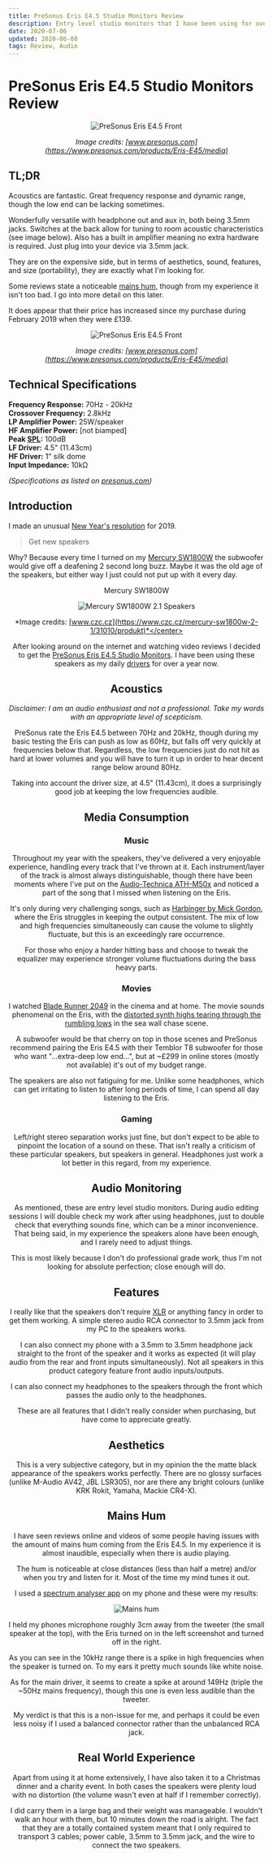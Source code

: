 ```yaml
---
title: PreSonus Eris E4.5 Studio Monitors Review
description: Entry level studio monitors that I have been using for over a year
date: 2020-07-06
updated: 2020-06-08
tags: Review, Audio
---
```


# PreSonus Eris E4.5 Studio Monitors Review

<center>

![PreSonus Eris E4.5 Front](erisFront.jpg)

*Image credits: [www.presonus.com](https://www.presonus.com/products/Eris-E45/media)*
</center>

## TL;DR
Acoustics are fantastic. Great frequency response and dynamic range, though the low end can be lacking sometimes.

Wonderfully versatile with headphone out and aux in, both being 3.5mm jacks. Switches at the back allow for tuning to room acoustic characteristics (see image below). Also has a built in amplifier meaning no extra hardware is required. Just plug into your device via 3.5mm jack.

They are on the expensive side, but in terms of aesthetics, sound, features, and size (portability), they are exactly what I'm looking for.

Some reviews state a noticeable [mains hum](https://en.wikipedia.org/wiki/Mains_hum), though from my experience it isn't too bad. I go into more detail on this later.

It does appear that their price has increased since my purchase during February 2019 when they were £139.

<center>

![PreSonus Eris E4.5 Front](erisBack.jpg)

*Image credits: [www.presonus.com](https://www.presonus.com/products/Eris-E45/media)*
</center>

## Technical Specifications
**Frequency Response:** 70Hz - 20kHz  
**Crossover Frequency:** 2.8kHz  
**LP Amplifier Power:** 25W/speaker  
**HF Amplifier Power:** [not biamped]  
**Peak [SPL](https://en.wikipedia.org/wiki/Sound_pressure):** 100dB  
**LF Driver:** 4.5" (11.43cm)  
**HF Driver:** 1" silk dome  
**Input Impedance:** 10kΩ  

*(Specifications as listed on [presonus.com](https://www.presonus.com/products/Eris-E45/tech-specs))*

## Introduction
I made an unusual [New Year's resolution](https://en.wikipedia.org/wiki/New_Year%27s_resolution) for 2019.

> Get new speakers

Why? Because every time I turned on my [Mercury SW1800W](https://www.czc.cz/mercury-sw1800w-2-1/31010/produkt) the subwoofer would give off a deafening 2 second long buzz. Maybe it was the old age of the speakers, but either way I just could not put up with it every day.

<center>
Mercury SW1800W

![Mercury SW1800W 2.1 Speakers](mercury.jpeg)

*Image credits: [www.czc.cz](https://www.czc.cz/mercury-sw1800w-2-1/31010/produkt)*</center>

After looking around on the internet and watching video reviews I decided to get the [PreSonus Eris E4.5 Studio Monitors](https://www.presonus.com/products/Eris-E45). I have been using these speakers as my daily [drivers](https://en.wikipedia.org/wiki/Electrodynamic_speaker_driver) for over a year now.

## Acoustics
*Disclaimer: I am an audio enthusiast and not a professional. Take my words with an appropriate level of scepticism.*

PreSonus rate the Eris E4.5 between 70Hz and 20kHz, though during my basic testing the Eris can push as low as 60Hz, but falls off very quickly at frequencies below that. Regardless, the low frequencies just do not hit as hard at lower volumes and you will have to turn it up in order to hear decent range below around 80Hz.

Taking into account the driver size, at 4.5" (11.43cm), it does a surprisingly good job at keeping the low frequencies audible.

## Media Consumption
### Music
Throughout my year with the speakers, they've delivered a very enjoyable experience, handling every track that I've thrown at it. Each instrument/layer of the track is almost always distinguishable, though there have been moments where I've put on the [Audio-Technica ATH-M50x](https://www.audio-technica.com/cms/headphones/99aff89488ddd6b1/index.html) and noticed a part of the song that I missed when listening on the Eris.

It's only during very challenging songs, such as [Harbinger by Mick Gordon](https://www.youtube.com/watch?v=b2YG8DX0ees), where the Eris struggles in keeping the output consistent. The mix of low and high frequencies simultaneously can cause the volume to slightly fluctuate, but this is an exceedingly rare occurrence.

For those who enjoy a harder hitting bass and choose to tweak the equalizer may experience stronger volume fluctuations during the bass heavy parts.

### Movies
I watched [Blade Runner 2049](https://en.wikipedia.org/wiki/Blade_Runner_2049) in the cinema and at home. The movie sounds phenomenal on the Eris, with the [distorted synth highs tearing through the rumbling lows](https://youtu.be/JbtswJzW4b0?t=44) in the sea wall chase scene.

A subwoofer would be that cherry on top in those scenes and PreSonus recommend pairing the Eris E4.5 with their Temblor T8 subwoofer for those who want "...extra-deep low end...", but at ~£299 in online stores (mostly not available) it's out of my budget range.

The speakers are also not fatiguing for me. Unlike some headphones, which can get irritating to listen to after long periods of time, I can spend all day listening to the Eris.

### Gaming
Left/right stereo separation works just fine, but don't expect to be able to pinpoint the location of a sound on these. That isn't really a criticism of these particular speakers, but speakers in general. Headphones just work a lot better in this regard, from my experience.

## Audio Monitoring
As mentioned, these are entry level studio monitors. During audio editing sessions I will double check my work after using headphones, just to double check that everything sounds fine, which can be a minor inconvenience. That being said, in my experience the speakers alone have been enough, and I rarely need to adjust things.

This is most likely because I don't do professional grade work, thus I'm not looking for absolute perfection; close enough will do.

## Features
I really like that the speakers don't require [XLR](https://en.wikipedia.org/wiki/XLR_connector) or anything fancy in order to get them working. A simple stereo audio RCA connector to 3.5mm jack from my PC to the speakers works.

I can also connect my phone with a 3.5mm to 3.5mm headphone jack straight to the front of the speaker and it works as expected (it will play audio from the rear and front inputs simultaneously). Not all speakers in this product category feature front audio inputs/outputs.

I can also connect my headphones to the speakers through the front which passes the audio only to the headphones.

These are all features that I didn't really consider when purchasing, but have come to appreciate greatly.

## Aesthetics
This is a very subjective category, but in my opinion the the matte black appearance of the speakers works perfectly. There are no glossy surfaces (unlike M-Audio AV42, JBL LSR305), nor are there any bright colours (unlike KRK Rokit, Yamaha, Mackie CR4-X).

## Mains Hum
I have seen reviews online and videos of some people having issues with the amount of mains hum coming from the Eris E4.5. In my experience it is almost inaudible, especially when there is audio playing.

The hum is noticeable at close distances (less than half a metre) and/or when you try and listen for it. Most of the time my mind tunes it out.

I used a [spectrum analyser app](https://play.google.com/store/apps/details?id=org.intoorbit.spectrum&hl=en) on my phone and these were my results:

![Mains hum](mainsHum.png)

I held my phones microphone roughly 3cm away from the tweeter (the small speaker at the top), with the Eris turned on in the left screenshot and turned off in the right.

As you can see in the 10kHz range there is a spike in high frequencies when the speaker is turned on. To my ears it pretty much sounds like white noise.

As for the main driver, it seems to create a spike at around 149Hz (triple the ~50Hz mains frequency), though this one is even less audible than the tweeter.

My verdict is that this is a non-issue for me, and perhaps it could be even less noisy if I used a balanced connector rather than the unbalanced RCA jack.

## Real World Experience
Apart from using it at home extensively, I have also taken it to a Christmas dinner and a charity event. In both cases the speakers were plenty loud with no distortion (the volume wasn't even at half if I remember correctly).

I did carry them in a large bag and their weight was manageable. I wouldn't walk an hour with them, but 10 minutes down the road is alright. The fact that they are a totally contained system meant that I only required to transport 3 cables; power cable, 3.5mm to 3.5mm jack, and the wire to connect the two speakers.
